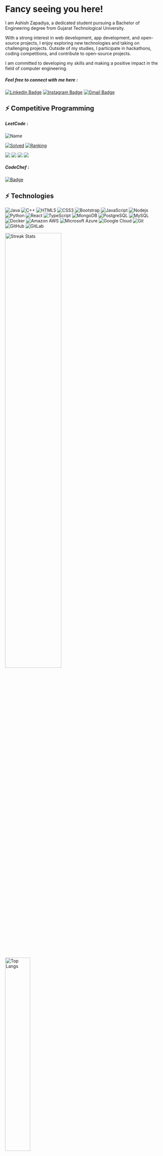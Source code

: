 # Fancy seeing you here!

I am Ashish Zapadiya, a dedicated student pursuing a Bachelor of Engineering degree from Gujarat Technological University. 

With a strong interest in web development, app development, and open-source projects, I enjoy exploring new technologies and taking on challenging projects. Outside of my studies, I participate in hackathons, coding competitions, and contribute to open-source projects. 

I am committed to developing my skills and making a positive impact in the field of computer engineering.


##### Feel free to connect with me here :

[![Linkedin Badge](https://img.shields.io/badge/-zapadiya007-blue?style=flat-square&logo=Linkedin&logoColor=white&link=https://www.linkedin.com/in/zapadiya007/)](https://www.linkedin.com/in/zapadiya007/)
[![Instagram Badge](https://img.shields.io/badge/-ashish_zapadiya_007-purple?style=flat-square&logo=instagram&logoColor=white&link=https://instagram.com/ashish_zapadiya_007/)](https://instagram.com/ashish_zapadiya_007)
[![Gmail Badge](https://img.shields.io/badge/-zapadiya0070@gmail.com-c14438?style=flat-square&logo=Gmail&logoColor=white&link=mailto:zapadiya0070@gmail.com)](mailto:zapadiya0070@gmail.com)

## ⚡ Competitive Programming

##### LeetCode :
![Name](https://badges.peiyuan.ch/leetcode/zapadiya007/name)

[![Solved](https://badges.peiyuan.ch/leetcode/zapadiya007/solved?logo=leetcode)](https://leetcode.com/zapadiya007)
[![Ranking](https://badges.peiyuan.ch/leetcode/zapadiya007/ranking?label=Ranking&logo=leetcode)](https://leetcode.com/zapadiya007)

![](https://badges.peiyuan.ch/leetcode/zapadiya007/rate)
![](https://badges.peiyuan.ch/leetcode/zapadiya007/rate?difficulty=easy)
![](https://badges.peiyuan.ch/leetcode/zapadiya007/rate?difficulty=medium)
![](https://badges.peiyuan.ch/leetcode/zapadiya007/rate?difficulty=hard)


##### CodeChef :
[![Badge](https://cp-logo.vercel.app/codechef/zapadiya_007?color=orange&logo=true)](https://www.codechef.com/users/zapadiya_007)


## ⚡ Technologies

![Java](https://img.shields.io/badge/-java-E34A86?style=flat-square&logo=java)
![C++](https://img.shields.io/badge/-C++-00599C?style=flat-square&logo=c)
![HTML5](https://img.shields.io/badge/-HTML5-E34F26?style=flat-square&logo=html5&logoColor=white)
![CSS3](https://img.shields.io/badge/-CSS3-1572B6?style=flat-square&logo=css3)
![Bootstrap](https://img.shields.io/badge/-Bootstrap-563D7C?style=flat-square&logo=bootstrap)
![JavaScript](https://img.shields.io/badge/-JavaScript-black?style=flat-square&logo=javascript)
![Nodejs](https://img.shields.io/badge/-Nodejs-black?style=flat-square&logo=Node.js)
![Python](https://img.shields.io/badge/-Python-black?style=flat-square&logo=Python)
![React](https://img.shields.io/badge/-React-black?style=flat-square&logo=react)
![TypeScript](https://img.shields.io/badge/-TypeScript-007ACC?style=flat-square&logo=typescript)
![MongoDB](https://img.shields.io/badge/-MongoDB-black?style=flat-square&logo=mongodb)
![PostgreSQL](https://img.shields.io/badge/-PostgreSQL-336791?style=flat-square&logo=postgresql)
![MySQL](https://img.shields.io/badge/-MySQL-black?style=flat-square&logo=mysql)
![Docker](https://img.shields.io/badge/-Docker-black?style=flat-square&logo=docker)
![Amazon AWS](https://img.shields.io/badge/Amazon%20AWS-232F3E?style=flat-square&logo=amazon-aws)
![Microsoft Azure](https://img.shields.io/badge/Microsoft%20Azure-232F7E?style=flat-square&logo=microsoft-azure)
![Google Cloud](https://img.shields.io/badge/Google%20Cloud-black?style=flat-square&logo=google-cloud)
![Git](https://img.shields.io/badge/-Git-black?style=flat-square&logo=git)
![GitHub](https://img.shields.io/badge/-GitHub-181717?style=flat-square&logo=github)
![GitLab](https://img.shields.io/badge/-GitLab-FCA121?style=flat-square&logo=gitlab)
<!-- ![BitBucket](https://img.shields.io/badge/-BitBucket-darkblue?style=flat-square&logo=bitbucket)
![Raspberry Pi](https://img.shields.io/badge/-Raspberry%20Pi-C51A4A?style=flat-square&logo=Raspberry-Pi)
![Redis](https://img.shields.io/badge/-Redis-black?style=flat-square&logo=Redis)
![ElasticSearch](https://img.shields.io/badge/-ElasticSearch-005571?style=flat-square&logo=elasticsearch)
![GraphQL](https://img.shields.io/badge/-GraphQL-E10098?style=flat-square&logo=graphql)
![Apollo GraphQL](https://img.shields.io/badge/-Apollo%20GraphQL-311C87?style=flat-square&logo=apollo-graphql)
![Heroku](https://img.shields.io/badge/-Heroku-430098?style=flat-square&logo=heroku)
![DigitalOcean](https://img.shields.io/badge/-Digital%20Ocean-darkblue?style=flat-square&logo=digitalocean) -->


<img src="https://github-readme-streak-stats.herokuapp.com/?user=zapadiya007&theme=dark" alt="Streak Stats" width="60%">  <img src="https://github-readme-stats.vercel.app/api/top-langs/?username=zapadiya007&hide=TeX&layout=compact&theme=dark" alt="Top Langs" width="40%">  

<!-- ![Streak Stats](https://github-readme-streak-stats.herokuapp.com/?user=zapadiya007&)
![Top Langs](https://github-readme-stats.vercel.app/api/top-langs/?username=zapadiya007&hide=TeX&layout=compact)
![Github Stats](https://github-readme-stats.vercel.app/api?username=zapadiya007&count_private=true&show_icons=true&include_all_commits=true) -->


![Visitor Badge](https://visitor-badge.laobi.icu/badge?page_id=zapadiya007.zapadiya007)
![Profile last updated](https://img.shields.io/github/last-commit/zapadiya007/zapadiya007/master?label=Last%20updated&style=flat)
